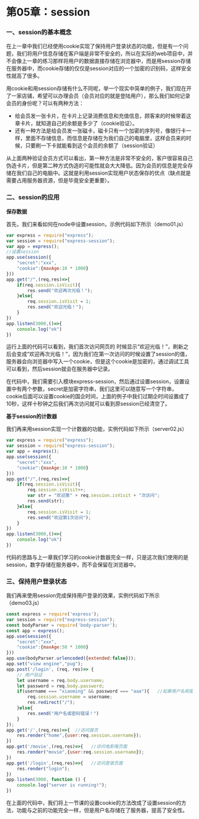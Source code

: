 # 第05章：session

### 一、session的基本概念

在上一章中我们已经使用cookie实现了保持用户登录状态的功能，但是有一个问题，我们将用户信息存储在客户端是非常不安全的，所以在实际的web项目中，并不会像上一章的练习那样将用户的数据直接存储在浏览器中，而是用session存储在服务器中，而cookie存储的仅仅是session对应的一个加密的识别码，这样安全性就高了很多。

用cookie和用session存储有什么不同呢，举一个现实中简单的例子，我们现在开了一家店铺，希望可以办理会员（会员对应的就是登陆用户），那么我们如何记录会员的身份呢？可以有两种方法：

* 给会员发一张卡片，在卡片上记录消费信息和充值信息，顾客来的时候带着这章卡片，就知道自己的余额是多少了（cookie验证）。
* 还有一种方法是给会员发一张磁卡，磁卡只有一个加密的序列号，像银行卡一样，里面不存储信息，而信息是存储在为我们自己的电脑里，这样会员来的时候，只要刷一下卡就能看到这个会员的余额了（session验证）

从上面两种验证会员方式可以看出，第一种方法是非常不安全的，客户很容易自己伪造卡片，但是第二种方式伪造的可能性就会大大降低。因为会员的信息是完全存储在我们自己的电脑中。这就是利用session实现用户状态保存的优点（缺点就是需要占用服务器资源，但是毕竟安全更重要）。

### 二、session的应用

**保存数据**

首先，我们来看如何在node中设置session，示例代码如下所示（demo01.js）

``` js
var express = require("express");
var session = require("express-session");
var app = express();
//设置session
app.use(session({  
    "secret":"xxx",
    "cookie":{maxAge:10 * 1000}
}))
app.get("/",(req,res)=>{
    if(req.session.isVisit){
        res.send("欢迎再次光临！");
    }else{
        req.session.isVisit = 1;
        res.send("欢迎光临！");
    }
})
app.listen(3000,()=>{
    console.log("ok")
})
```

运行上面的代码可以看到，我们首次访问网页的 时候显示“欢迎光临！”，刷新之后会变成“欢迎再次光临！”，因为我们在第一次访问的时候设置了session的值，服务器会向浏览器中写入一个cookie，但是这个cookie是加密的，通过调试工具可以看到，然后session就会在服务器中记录。

在代码中，我们需要引入模块express-session，然后通过设置session，设置设置中有两个参数，secret是加密字符串，我们这里可以随意写一个字符串，cookie后面可以设置cookie的国企时间，上面的例子中我们过期企时间设置成了10秒，这样十秒钟之后我们再次访问就可以看到原session已经清空了。

**基于session的计数器**

我们再来用session实现一个计数器的功能，实例代码如下所示（server02.js）

``` js
var express = require("express");
var session = require("express-session");
var app = express();
app.use(session({  
    "secret":"xxx",
    "cookie":{maxAge:10 * 1000}
}))
app.get("/",(req,res)=>{
    if(req.session.isVisit){
        req.session.isVisit++;
        var str = "欢迎第" + req.session.isVisit + "次访问";
        res.send(str);
    }else{
        req.session.isVisit = 1;
        res.send("欢迎第1次访问");
    }
})
app.listen(3000,()=>{
    console.log("ok")
})
```

代码的思路与上一章我们学习的cookie计数器完全一样，只是这次我们使用的是session，数字存储在服务器中，而不会保留在浏览器中。

### 三、保持用户登录状态

我们再来使用session完成保持用户登录的效果，实例代码如下所示（demo03.js）

``` js
const express = require('express');
var session = require("express-session");
const bodyParser = require('body-parser');
const app = express();
app.use(session({  
    "secret":"xxx",
    "cookie":{maxAge:50 * 1000}
}))
app.use(bodyParser.urlencoded({extended:false}));
app.set("view engine","pug");
app.post('/login', (req, res)=> {
    // 用户验证
    let username = req.body.username;
    let password = req.body.password;
    if(username === "xiaoming" && password === "aaa"){   //如果用户名和密码正确，则写入cookie，并跳转到首页。
        req.session.username = username;
        res.redirect("/");
    }else{
        res.send("用户名或密码错误！")
    }
});
app.get('/',(req,res)=>{  //访问首页
    res.render("home",{user:req.session.username});
})
app.get('/movie',(req,res)=>{   //访问电影哦页面
    res.render("movie",{user:req.session.username});
})
app.get('/login',(req,res)=>{   //访问登录页面
    res.render("login");
})
app.listen(3000, function () {
    console.log("server is running!");
})
```

在上面的代码中，我们将上一节课的设置cookie的方法改成了设置session的方法，功能与之前的功能完全一样，但是用户名存储在了服务器，提高了安全性。
